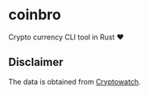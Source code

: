 # coinbro
Crypto currency CLI tool in Rust ❤

## Disclaimer

The data is obtained from [Cryptowatch](https://cryptowat.ch).
